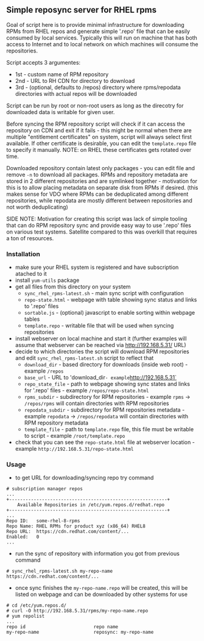 ## Simple reposync server for RHEL rpms
Goal of script here is to provide minimal infrastructure for downloading RPMs from RHEL repos and generate simple '.repo' file that can be easily consumed by local services. Typically this will run on machine that has both access to Internet and to local network on which machines will consume the repositories.

Script accepts 3 argumentes:
- 1st - custom name of RPM repository
- 2nd - URL to RH CDN for directory to download
- 3rd - (optional, defaults to /repos) directory where rpms/repodata directories with actual repos will be downloaded

Script can be run by root or non-root users as long as the direcotry for downloaded data is writable for given user.

Before syncing the RPM repository script will check if it can access the repository on CDN and exit if it fails - this might be normal when there are multiple "entitlement certificates" on system, script will always select first available. If other certificate is desirable, you can edit the `template.repo` file to specify it manually. NOTE: on RHEL these certificates gets rotated over time.

Downloaded repository contain latest only packages - you can edit file and remove `-n` to download all packages.
RPMs and repository metadata are stored in 2 different repositories and are symlinked together - motivation for this is to allow placing metadata on separate disk from RPMs if desired. (this makes sense for VDO where RPMs can be deduplicated among different repositories, while repodata are mostly different between repositories and not worth deduplicating)

SIDE NOTE: Motivation for creating this script was lack of simple tooling that can do RPM repository sync and provide easy way to use '.repo' files on various test systems. Satellite compared to this was overkill that requires a ton of resources.

### Installation
- make sure your RHEL system is registered and have subscription atached to it
- install `yum-utils` package
- get all files from this directory on your system
  - `sync_rhel_rpms-latest.sh` - main sync script with configuration
  - `repo-state.html` - webpage with table showing sync status and links to '.repo' files
  - `sortable.js` - (optional) javascript to enable sorting within webpage tables
  - `template.repo` - writable file that will be used when syncing repositories
- install webserver on local machine and start it (further examples will assume that webserver can be reached via http://192.168.5.31/ URL)
- decide to which directories the script will download RPM repositories and edit `sync_rhel_rpms-latest.sh` script to reflect that
  - `download_dir` - based directory for downloads (inside web root) - example `/repos`
  - `base_url` - URL to 'download_dir` - example `http://192.168.5.31`
  - `repo_state_file` - path to webpage showing sync states and links for '.repo' files - example `/repos/repo-state.html`
  - `rpms_subdir` - subdirectory for RPM repositories - example `rpms` -> `/repos/rpms` will contain directories with RPM repositories
  - `repodata_subdir` - subdirectory for RPM repositories metadata - example `repodata` -> `/repos/repodata` will contain directories with RPM repository metadata
  - `template_file` - path to `template.repo` file, this file must be writable to script - example `/root/template.repo`
- check that you can see the `repo-state.html` file at webserver location - example `http://192.168.5.31/repo-state.html`

### Usage
- to get URL for downloading/syncing repo try command
~~~
# subscription manager repos
...
+----------------------------------------------------------+
    Available Repositories in /etc/yum.repos.d/redhat.repo
+----------------------------------------------------------+
...
Repo ID:   some-rhel-8-rpms
Repo Name: RHEL RPMs for product xyz (x86_64) RHEL8
Repo URL:  https://cdn.redhat.com/content/...
Enabled:   0
...
~~~
- run the sync of repository with information you got from previous command
~~~
# sync_rhel_rpms-latest.sh my-repo-name https://cdn.redhat.com/content/...
~~~
- once sync finishes the `my-repo-name.repo` will be created, this will be listed on webpage and can be downloaded by other systems for use
~~~
# cd /etc/yum.repos.d/
# curl -O http://192.168.5.31/rpms/my-repo-name.repo
# yum repolist
...
repo id                         repo name
my-repo-name                    reposync: my-repo-name
~~~

